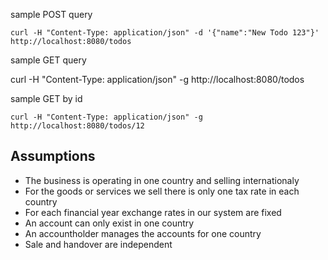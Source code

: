 sample POST query

`curl -H "Content-Type: application/json" -d '{"name":"New Todo 123"}' http://localhost:8080/todos`


sample GET query

curl -H "Content-Type: application/json" -g http://localhost:8080/todos


sample GET by id

`curl -H "Content-Type: application/json" -g http://localhost:8080/todos/12`


## Assumptions

- The business is operating in one country and selling internationaly
- For the goods or services we sell there is only one tax rate in each country
- For each financial year exchange rates in our system are fixed
- An account can only exist in one country
- An accountholder manages the accounts for one country
- Sale and handover are independent